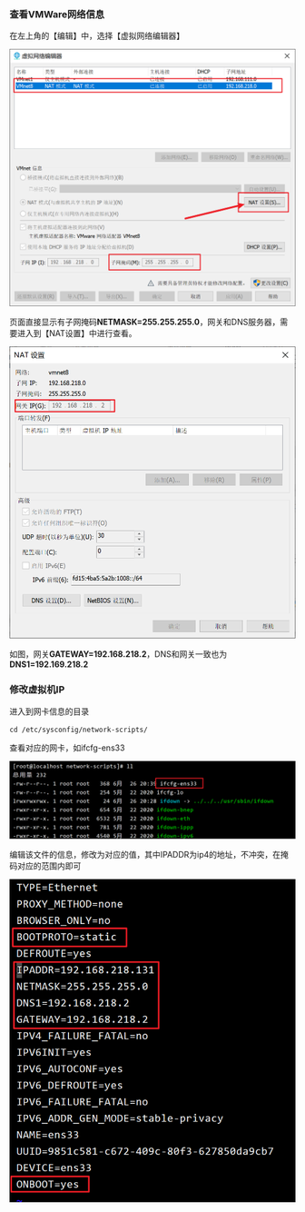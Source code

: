 ### 查看VMWare网络信息

在左上角的【编辑】中，选择【虚拟网络编辑器】

![image-20210626204719019](images/image-20210626204719019.png)



页面直接显示有子网掩码**NETMASK=255.255.255.0**，网关和DNS服务器，需要进入到【NAT设置】中进行查看。

![image-20210626204847859](images/image-20210626204847859.png)

如图，网关**GATEWAY=192.168.218.2**，DNS和网关一致也为**DNS1=192.169.218.2**



### 修改虚拟机IP

进入到网卡信息的目录

```
cd /etc/sysconfig/network-scripts/
```



查看对应的网卡，如ifcfg-ens33

![image-20210626205054468](images/image-20210626205054468.png)



编辑该文件的信息，修改为对应的值，其中IPADDR为ip4的地址，不冲突，在掩码对应的范围内即可

![image-20210626205206781](images/image-20210626205206781.png)